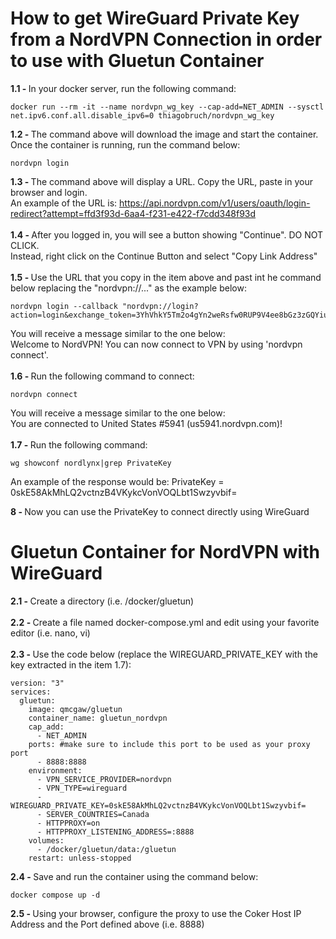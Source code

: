 # How to get WireGuard Private Key from a NordVPN Connection in order to use with Gluetun Container

<B>1.1 - </b>In your docker server, run the following command:
```
docker run --rm -it --name nordvpn_wg_key --cap-add=NET_ADMIN --sysctl net.ipv6.conf.all.disable_ipv6=0 thiagobruch/nordvpn_wg_key
```
<B>1.2 - </B>The command above will download the image and start the container. Once the container is running, run the command below:
```
nordvpn login
```
<B>1.3 - </B>The command above will display a URL. Copy the URL, paste in your browser and login.<br>
An example of the URL is: https://api.nordvpn.com/v1/users/oauth/login-redirect?attempt=ffd3f93d-6aa4-f231-e422-f7cdd348f93d
<BR><BR>
<B>1.4 - </B>After you logged in, you will see a button showing "Continue". DO NOT CLICK.<BR>
Instead, right click on the Continue Button and select "Copy Link Address"
<BR><BR>
<B>1.5 - </B>Use the URL that you copy in the item above and past int he command below replacing the "nordvpn://..." as the example below:
```
nordvpn login --callback "nordvpn://login?action=login&exchange_token=3YhVhkY5Tm2o4gYn2weRsfw0RUP9V4ee8bGz3zGQYiuynb6idkUaHZsG0xkTFCA77XSHkeig8utbrNh7yU7Fv6%3D%3D&status=done"
```
You will receive a message similar to the one below:<BR>
Welcome to NordVPN! You can now connect to VPN by using 'nordvpn connect'.
<BR><BR>
<B>1.6 - </B>Run the following command to connect:
```
nordvpn connect
```
You will receive a message similar to the one below:<BR>
You are connected to United States #5941 (us5941.nordvpn.com)!<BR>
<BR>
<B>1.7 - </B>Run the following command:
```
wg showconf nordlynx|grep PrivateKey
```
An example of the response would be:
PrivateKey = 0skE58AkMhLQ2vctnzB4VKykcVonVOQLbt1Swzyvbif=

<B>8 - </B>Now you can use the PrivateKey to connect directly using WireGuard

# Gluetun Container for NordVPN with WireGuard

<B>2.1 - </B>Create a directory (i.e. /docker/gluetun)<BR><BR>
<B>2.2 - </B>Create a file named docker-compose.yml and edit using your favorite editor (i.e. nano, vi)<BR><BR>
<B>2.3 - </B>Use the code below (replace the WIREGUARD_PRIVATE_KEY with the key extracted in the item 1.7):<BR>
```
version: "3"
services:
  gluetun:
    image: qmcgaw/gluetun
    container_name: gluetun_nordvpn
    cap_add:
      - NET_ADMIN
    ports: #make sure to include this port to be used as your proxy port
      - 8888:8888
    environment:
      - VPN_SERVICE_PROVIDER=nordvpn
      - VPN_TYPE=wireguard
      - WIREGUARD_PRIVATE_KEY=0skE58AkMhLQ2vctnzB4VKykcVonVOQLbt1Swzyvbif=
      - SERVER_COUNTRIES=Canada
      - HTTPPROXY=on
      - HTTPPROXY_LISTENING_ADDRESS=:8888
    volumes:
      - /docker/gluetun/data:/gluetun
    restart: unless-stopped
```
<B>2.4 - </B>Save and run the container using the command below:
```
docker compose up -d
```
<B>2.5 - </B>Using your browser, configure the proxy to use the Coker Host IP Address and the Port defined above (i.e. 8888)

